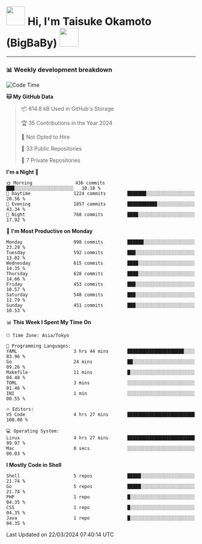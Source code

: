 <!-- Title -->
<h1>
    <img src="https://media.tenor.com/TlyRveJkgo4AAAAi/cloud-cloud-strife.gif" width="50"/> 
    Hi, I'm Taisuke Okamoto (BigBaBy) 
    <img src="https://media.tenor.com/TlyRveJkgo4AAAAi/cloud-cloud-strife.gif" width="50"/>
</h1>

---

<h3> 📊 Weekly development breakdown </h3>
<!-- waka-readme-stats -->

<!--START_SECTION:waka-->
![Code Time](http://img.shields.io/badge/Code%20Time-1%2C709%20hrs%2041%20mins-blue)

**🐱 My GitHub Data** 

> 📦 614.8 kB Used in GitHub's Storage 
 > 
> 🏆 35 Contributions in the Year 2024
 > 
> 🚫 Not Opted to Hire
 > 
> 📜 33 Public Repositories 
 > 
> 🔑 7 Private Repositories 
 > 
**I'm a Night 🦉** 

```text
🌞 Morning                436 commits         ███░░░░░░░░░░░░░░░░░░░░░░   10.18 % 
🌆 Daytime                1224 commits        ███████░░░░░░░░░░░░░░░░░░   28.56 % 
🌃 Evening                1857 commits        ███████████░░░░░░░░░░░░░░   43.34 % 
🌙 Night                  768 commits         ████░░░░░░░░░░░░░░░░░░░░░   17.92 % 
```
📅 **I'm Most Productive on Monday** 

```text
Monday                   998 commits         ██████░░░░░░░░░░░░░░░░░░░   23.29 % 
Tuesday                  592 commits         ███░░░░░░░░░░░░░░░░░░░░░░   13.82 % 
Wednesday                615 commits         ████░░░░░░░░░░░░░░░░░░░░░   14.35 % 
Thursday                 628 commits         ████░░░░░░░░░░░░░░░░░░░░░   14.66 % 
Friday                   453 commits         ███░░░░░░░░░░░░░░░░░░░░░░   10.57 % 
Saturday                 548 commits         ███░░░░░░░░░░░░░░░░░░░░░░   12.79 % 
Sunday                   451 commits         ███░░░░░░░░░░░░░░░░░░░░░░   10.53 % 
```


📊 **This Week I Spent My Time On** 

```text
🕑︎ Time Zone: Asia/Tokyo

💬 Programming Languages: 
YAML                     3 hrs 44 mins       █████████████████████░░░░   83.96 % 
Go                       24 mins             ██░░░░░░░░░░░░░░░░░░░░░░░   09.26 % 
Makefile                 11 mins             █░░░░░░░░░░░░░░░░░░░░░░░░   04.48 % 
TOML                     3 mins              ░░░░░░░░░░░░░░░░░░░░░░░░░   01.46 % 
INI                      1 min               ░░░░░░░░░░░░░░░░░░░░░░░░░   00.55 % 

🔥 Editors: 
VS Code                  4 hrs 27 mins       █████████████████████████   100.00 % 

💻 Operating System: 
Linux                    4 hrs 27 mins       █████████████████████████   99.97 % 
Mac                      0 secs              ░░░░░░░░░░░░░░░░░░░░░░░░░   00.03 % 
```

**I Mostly Code in Shell** 

```text
Shell                    5 repos             █████░░░░░░░░░░░░░░░░░░░░   21.74 % 
Go                       5 repos             █████░░░░░░░░░░░░░░░░░░░░   21.74 % 
PHP                      1 repo              █░░░░░░░░░░░░░░░░░░░░░░░░   04.35 % 
CSS                      1 repo              █░░░░░░░░░░░░░░░░░░░░░░░░   04.35 % 
Java                     1 repo              █░░░░░░░░░░░░░░░░░░░░░░░░   04.35 % 
```




 Last Updated on 22/03/2024 07:40:14 UTC
<!--END_SECTION:waka-->
